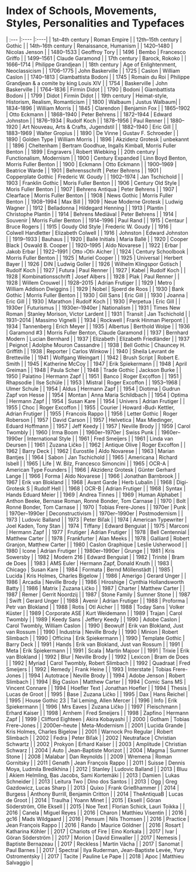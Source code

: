 # Index of Schools, Movements, Styles, Personalities and Typefaces


| :--- |:---- |:----|
| 1st–4th century | Roman Empire |
| 12th–15th century | Gothic |
| 14th–16th century | Renaissance, Humanism |
| 1420–1480 | Nicolas Jenson |
| 1480–1533 | Geoffroy Tory |
| 1496 | Bembo | Francesco Griffo |
| 1499–1561 | Claude Garamond |
| 17th century | Barock, Rokoko |
| 1666–1714 | Philippe Grandjean |
| 18th century | Age of Enlightenment, Neoclassicism |
| 1706–1775 | John Baskerville |
| 1725 | Caslon | William Caslon |
| 1740–1813 | Giambattista Bodoni |
| 1745 | Romain du Roi | Philippe Grandjean & a comite by king Louis XIV |
| 1754 | Baskerville | John Baskerville |
| 1764–1836 | Firmin Didot |
| 1790 | Bodoni | Giambattista Bodoni |
| 1799 | Didot | Firmin Didot |
| 19th century | Heimat-style, Historism, Realism, Romanticism |
| 1800 | Walbaum | Justus Walbaum|
| 1834–1896 | William Morris |
| 1845 | Clarendon | Benjamin Fox |
| 1865–1902 | Otto Eckmann |
| 1868–1940 | Peter Behrens |
| 1872–1944 | Edward Johnston |
| 1876–1934 | Rudolf Koch |
| 1878–1956 | Paul Renner |
| 1880–1920 | Art Nouveau, Arts & Crafts, Jugendstil |
| 1882–1940 | Eric Gill |
| 1883–1969 | Walter Gropius |
| 1890 | De Vinne | Gustav F. Schroeder |
| 1890 | Golden Type | William Morris |
| 1896 | Akzidenz Grotesk | unbekannt |
| 1896 | Cheltenham | Bertram Goodhue, Ingalls Kimball, Morris Fuller Benton |
| 1899 | Engravers | Robert Wiebking |
| 20th century | Functionalism, Modernism |
| 1900 | Century Expanded | Linn Boyd Benton, Morris Fuller Benton |
| 1900 | Eckmann | Otto Eckmann |
| 1900–1969 | Beatrice Warde |
| 1901 | Behrensschrift | Peter Behrens |
| 1901 | Copperplate Gothic | Frederic W. Goudy |
| 1902–1974 | Jan Tschichold |
| 1903 | Franklin Gothic | Moris Fuller Benton |
| 1906 | Century Old Style | Moris Fuller Benton |
| 1907 | Behrens Antiqua | Peter Behrens |
| 1907 | Clearface | Morris Fuller Benton |
| 1908 | News Gothic | Morris Fuller Benton |
| 1908–1994 | Max Bill |
| 1909 | Neue Moderne Grotesk | Ludwig Wagner |
| 1912 | Belladonna | Hildegard Henning |
| 1913 | Plantin | Christophe Plantin |
| 1914 | Behrens Mediäval | Peter Behrens |
| 1914 | Souvenir | Morris Fuller Benton |
| 1914–1996 | Paul Rand |
| 1915 | Centaur | Bruce Rogers |
| 1915 | Goudy Old Style | Frederic W. Goudy |
| 1916 | Colwell Handletter | Elizabeth Colwell |
| 1916 | Johnston | Edward Johnston |
| 1919–1933 | Bauhaus |
| 1920 | Ballé Initials | Maria Ballé |
| 1920 | Cooper Black | Oswald B. Cooper |
| 1920–1995 | Aldo Novarese |
| 1922 | Erbar | Jakob Erbar |
| 1922–1991 | Otto ›Otl‹ Aicher |
| 1924 | Century Schoolbook | Morris Fuller Benton |
| 1925 | Muriel Cooper |
| 1925 | Universal | Herbert Bayer |
| 1926 | DIN | Ludwig Goller |
| 1926 | Wilhelm Klingspor Gotisch | Rudolf Koch |
| 1927 | Futura | Paul Renner |
| 1927 | Kabel | Rudolf Koch |
| 1928 | Kombinationsschrift | Josef Albers |
| 1928 | Plak | Paul Renner |
| 1928 | Willem Crouwel |
| 1928–2015 | Adrian Frutiger |
| 1929 | Metro | William Addison Dwiggins |
| 1929 | Nobel | Sjoerd de Roos |
| 1930 | Bank Gothic | Morris Fuller Benton |
| 1930 | Gill Sans | Eric Gill |
| 1930 | Joanna | Eric Gill |
| 1930 | Marathon | Rudolf Koch |
| 1930 | Perpetua | Eric Gill |
| 1930er | Futurismus |
| 1930er–1940er | Nationalism |
| 1931 | Times New Roman | Stanley Morison, Victor Lardent |
| 1931 | Transit | Jan Tschichold |
| 1931–2014 | Massimo Vignelli |
| 1934 | Rockwell | Frank Hinman Pierpont |
| 1934 | Tannenberg | Erich Meyer |
| 1935 | Albertus | Berthold Wolpe |
| 1936 | Garamond #3 | Morris Fuller Benton, Claude Garamond |
| 1937 | Bernhard Modern | Lucian Bernhard |
| 1937 | Elizabeth | Elizabeth Friedländer |
| 1937 | Peignot | Adolphe Mouron Cassandre |
| 1938 | Bell Gothic | Chauncey H. Griffith |
| 1938 | Reporter | Carlos Winkow |
| 1940 | Sheila Levrant de Bretteville |
| 1941 | Wolfgang Weingart |
| 1942 | Brush Script | Robert E. Smith |
| 1945 | Katherine McCoy |
| 1947 | Erik Spiekermann |
| 1948 | April Greiman |
| 1948 | Paula Scher |
| 1948 | Trade Gothic | Jackson Burke |
| 1950 | Palatino | Hermann Zapf |
| 1951 | Banco | Roger Excoffon |
| 1951 | Rhapsodie | Ilse Schüle |
| 1953 | Mistral | Roger Excoffon |
| 1953–1968 | Ulmer Schule |
| 1954 | Aldus | Hermann Zapf |
| 1954 | Diotima | Gudrun Zapf von Hesse |
| 1954 | Montan | Anna Maria Schildbach |
| 1954 | Optima | Hermann Zapf |
| 1954 | Susan Kare |
| 1954 | Univers | Adrian Frutiger |
| 1955 | Choc | Roger Excoffon |
| 1955 | Courier | Howard ›Bud‹ Kettler, Adrian Frutiger |
| 1955 | Francois Rappo |
| 1956 | Letter Gothic | Roger Roberson |
| 1957 | David Carson |
| 1957 | Helvetica | Max Miedinger, Eduard Hoffmann |
| 1957 | Jeff Keedy |
| 1957 | Neville Brody |
| 1959 | Carol Twombly |
| 1960 | Irma Boom |
| 1960er–1970er | Swiss Punk |
| 1960er–1990er | International Style |
| 1961 | Fred Smeijers |
| 1961 | Linda van Deursen |
| 1961 | Zuzana Ličko |
| 1962 | Antique Olive | Roger Excoffon |
| 1962 | Barry Deck |
| 1962 | Eurostile | Aldo Novarese |
| 1963 | Marian Bantjes |
| 1964 | Sabon | Jan Tschichold |
| 1965 | Americana | Richard Isbell |
| 1965 | Life | W. Bilz, Francesco Simoncini |
| 1965 | OCR-A | American Type Founders |
| 1966 | Akzidenz Grotesk | Günter Gerhard Lange |
| 1966 | Forma | Aldo Novarese |
| 1966 | Jonathan Barnbrook |
| 1967 | Erik van Blokland |
| 1968 | Avant Garde | Herb Lubalin |
| 1968 | Digi-Grotesk S | Rudolf Hell |
| 1968 | OCR-B | Adrian Frutiger |
| 1968 | Syntax | Hands Eduard Meier |
| 1969 | Andrea Tinnes |
| 1969 | Human Alphabet | Anthon Beeke, Bernase Roman, Ronné Bonder, Tom Carnase |
| 1970 | Bolt | Ronné Bonder, Tom Carnase |
| 1970 | Tobias Frere-Jones |
| 1970er | Punk |
| 1970er–1990er | Deconstructivism |
| 1970er–1990er | Postmodernism |
| 1973 | Ludovic Balland |
| 1973 | Peter Biľak |
| 1974 | American Typewriter | Joel Kaden, Tony Stan |
| 1974 | Tiffany | Edward Benguiat |
| 1975 | Marconi | Hermann Zapf |
| 1977 | Frutiger | Adrian Frutiger |
| 1978 | Bell Centennial | Matthew Carter |
| 1978 | Frankfurter | Alan Meeks |
| 1978 | Galliard | Robert Granjon, Matthew Carter |
| 1980 | Caslon Graphique | Leslie Usherwood |
| 1980 | Icone | Adrian Frutiger |
| 1980er–1990er | Grunge |
| 1981 | Kris Sowersby |
| 1982 | Modern 216 | Edward Benguiat |
| 1982 | Trinité | Bram de Does |
| 1983 | AMS Euler | Hermann Zapf, Donald Knuth |
| 1983 | Chicago | Susan Kare |
| 1984 | Formata | Bernd Möllenstädt |
| 1985 | Lucida | Kris Holmes, Charles Bigelow |
| 1986 | Amerigo | Gerard Unger |
| 1986 | Arcadia | Neville Brody |
| 1986 | Hiroshige | Cynthia Hollandsworth Batty |
| 1986 | Matrix | Zuzana Ličko |
| 1987 | Charter | Matthew Carter |
| 1987 | Remer | Gerrit Noordzij |
| 1987 | Stone Family | Sumner Stone |
| 1987 | Swift | Gerard Unger |
| 1988 | Avenir | Adrian Frutiger |
| 1988 | Proforma | Petr van Blokland |
| 1988 | Rotis | Otl Aicher |
| 1988 | Today Sans | Volker Küster |
| 1989 | Corporate ASE | Kurt Weidemann |
| 1989 | Trajan | Carol Twombly |
| 1989 | Keedy Sans | Jeffery Keedy |
| 1990 | Adobe Caslon | Carol Twombly, William Caslon |
| 1990 | Beowulf | Erik van Blokland, Just van Rossum |
| 1990 | Industria | Neville Brody |
| 1990 | Minion | Robert Slimbach |
| 1990 | Officina | Erik Spiekermann |
| 1990 | Template Gothic | Barry Deck |
| 1991 | Hands | Erik van Blokland, Just van Rossum |
| 1991 | Meta | Erik Spiekermann |
| 1991 | Scala | Martin Majoor |
| 1991 | Trixie | Erik van Blokland |
| 1992 | Blur | Neville Brody |
| 1992 | Lexicon | Bram de Does |
| 1992 | Myriad | Carol Twombly, Robert Slimbach |
| 1992 | Quadraat | Fred Smeijers |
| 1992 | Remedy | Frank Heine |
| 1993 | Interstate | Tobias Frere-Jones |
| 1994 | Autotrace | Neville Brody |
| 1994 | Adobe Jenson | Robert Slimbach |
| 1994 | Big Caslon | Matthew Carter |
| 1994 | Comic Sans MS | Vincent Connare |
| 1994 | Hoefler Text | Jonathan Hoefler |
| 1994 | Thesis | Lucas de Groot |
| 1995 | Base | Zuzana Ličko |
| 1995 | Dax | Hans Reichel |
| 1995 | House Gothic 23 | Tal Leming, Allen Mercer |
| 1996 | Info | Erik Spiekermann |
| 1996 | Mrs Eaves | Zuzana Ličko |
| 1997 | Fleischmann | Erhard Kaiser |
| 1998 | Arnhem | Fred Smeijers |
| 1998 | Zapfino | Hermann Zapf |
| 1999 | Clifford Eighteen | Akira Kobayashi |
| 2000 | Gotham | Tobias Frere-Jones |
| 2000er–heute | Meta-Modernism |
| 2001 | Lucida Grande | Kris Holmes, Charles Bigelow |
| 2001 | Warnock Pro Regular | Robert Slimbach |
| 2002 | Fedra | Peter Biľak |
| 2002 | Neutraface | Christian Schwartz |
| 2002 | Prokyon | Erhard Kaiser |
| 2003 | Amplitude | Christian Schwarz |
| 2004 | Auto | Jean-Baptiste Morizot |
| 2004 | Magma | Sumner Stone |
| 2008 | Malabar | Dan Reynolds |
| 2009 | Wremena | Roman Gornitsky |
| 2011 | Genath | Jean François Rappo |
| 2011 | Suisse | Dennis Moya, Ludmila Bredikhina |
| 2012 | Stanley | Ludovic Balland |
| 2013 | Bluu | Akiem Helmling, Bas Jacobs, Sami Kortemäki |
| 2013 | Damien | Lukas Schneider |
| 2013 | Leitura Two | Dino dos Santos |
| 2013 | Ogg | Greg Gazdowicz, Lucas Sharp |
| 2013 | Quixo | Frank Grießhammer |
| 2014 | Burgess | Anthony Burrill, Benjamin Critton |
| 2014 | TheAntiquaB | Lucas de Groot |
| 2014 | Traulha | Yoann Minet |
| 2015 | Eksell | Göran Söderström, Olle Eksell |
| 2015 | Noe Text | Florian Schick, Lauri Toikka |
| 2016 | Canela | Miguel Reyes |
| 2016 | Charon | Matthieu Visentin |
| 2016 | gc16 | Mads Wildgaard |
| 2016 | Pensum | Nils Thomsen |
| 2016 | Practice | Jean François Rappo |
| 2016 | Rando | Maurice Göldner |
| 2016 | Rosart | Katharina Köhler |
| 2017 | Chariots of Fire | Eino Korkala |
| 2017 | Ivar | Göran Söderström |
| 2017 | Morion | David Einwaller |
| 2017 | Nemesis | Baptiste Bernazeau |
| 2017 | Reckless | Martin Vácha |
| 2017 | Sanomat | Paul Barnes |
| 2017 | Spectral | Ilya Ruderman, Jean-Baptiste Levée, Yury Ostromentsky |
| 2017 | Tacite | Pauline Le Pape |
| 2018 | Apoc | Matthieu Salvaggio |
